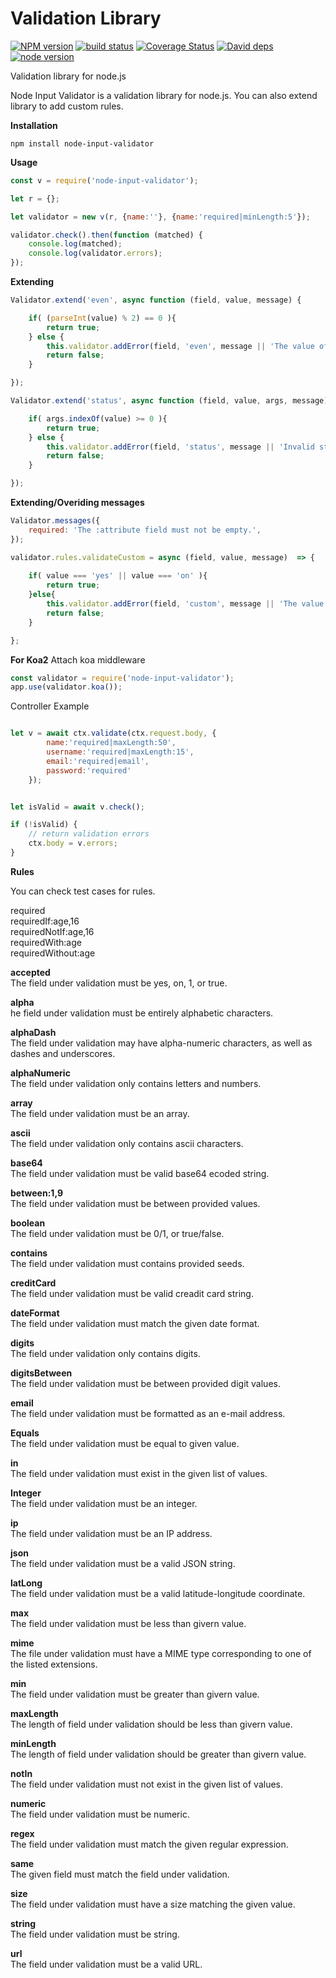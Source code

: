Validation Library
==================
[![NPM version][npm-image]][npm-url]
[![build status][travis-image]][travis-url]
[![Coverage Status](https://coveralls.io/repos/github/artisangang/node-input-validator/badge.svg?branch=master)](https://coveralls.io/github/artisangang/node-input-validator?branch=master)
[![David deps][david-image]][david-url]
[![node version][node-image]][node-url]

[travis-image]: https://api.travis-ci.org/artisangang/node-input-validator.svg?branch=master
[travis-url]: https://travis-ci.org/artisangang/node-input-validator

[david-image]: https://david-dm.org/artisangang/node-input-validator.svg?style=flat-square
[david-url]: https://david-dm.org/artisangang/node-input-validator

[npm-image]: https://img.shields.io/npm/v/node-input-validator.svg?style=flat-square
[npm-url]: https://npmjs.org/package/node-input-validator
[node-image]: https://img.shields.io/badge/node.js-%3E=_7.6-green.svg?style=flat-square
[node-url]: http://nodejs.org/download/



Validation library for node.js


Node Input Validator is a validation library for node.js. You can also extend library to add custom rules.

**Installation**

```npm install node-input-validator```

**Usage**
```javascript
const v = require('node-input-validator');

let r = {};

let validator = new v(r, {name:''}, {name:'required|minLength:5'});

validator.check().then(function (matched) {
	console.log(matched);
	console.log(validator.errors);
});
```

**Extending**

```javascript
Validator.extend('even', async function (field, value, message) {

	if( (parseInt(value) % 2) == 0 ){
		return true;
    } else {
        this.validator.addError(field, 'even', message || 'The value of the field must be even number');
        return false;
    }

});

Validator.extend('status', async function (field, value, args, message) {

	if( args.indexOf(value) >= 0 ){
		return true;
    } else {
        this.validator.addError(field, 'status', message || 'Invalid status');
        return false;
    }

});

```

**Extending/Overiding messages**
```javascript
Validator.messages({
    required: 'The :attribute field must not be empty.',
});
```

```javascript
validator.rules.validateCustom = async (field, value, message)  => {
	    	
    if( value === 'yes' || value === 'on' ){
        return true;
    }else{
        this.validator.addError(field, 'custom', message || 'The value of the field needs to be  yes or no');
        return false;
    }

};
```

**For Koa2**
Attach koa middleware
```javascript
const validator = require('node-input-validator');
app.use(validator.koa());
```
Controller Example
```javascript

let v = await ctx.validate(ctx.request.body, {
		name:'required|maxLength:50', 
		username:'required|maxLength:15',
		email:'required|email',
		password:'required'
	});


let isValid = await v.check();

if (!isValid) {
	// return validation errors
	ctx.body = v.errors;
}

```

**Rules**

You can check test cases for rules.

required  
requiredIf:age,16  
requiredNotIf:age,16  
requiredWith:age  
requiredWithout:age  

**accepted**  
The field under validation must be yes, on, 1, or true.

**alpha**  
he field under validation must be entirely alphabetic characters.

**alphaDash**  
The field under validation may have alpha-numeric characters, as well as dashes and underscores.

**alphaNumeric**  
The field under validation only contains letters and numbers.

**array**  
The field under validation must be an array.

**ascii**  
The field under validation only contains ascii characters.

**base64**  
The field under validation must be valid base64 ecoded string.

**between:1,9**  
The field under validation must be between provided values.

**boolean**  
The field under validation must be 0/1, or true/false.

**contains**  
The field under validation must contains provided seeds.

**creditCard**  
The field under validation must be valid creadit card string.

**dateFormat**  
The field under validation must match the given date format.

**digits**  
The field under validation only contains digits.

**digitsBetween**  
The field under validation must be between provided digit values.

**email**  
The field under validation must be formatted as an e-mail address.

**Equals**  
The field under validation must be equal to given value.

**in**  
The field under validation must exist in the given list of values.

**Integer**  
The field under validation must be an integer.

**ip**  
The field under validation must be an IP address.

**json**   
The field under validation must be a valid JSON string.

**latLong**   
The field under validation must be a valid latitude-longitude coordinate.


**max**  
The field under validation must be less than givern value.

**mime**  
The file under validation must have a MIME type corresponding to one of the listed extensions.

**min**   
The field under validation must be greater than givern value.

**maxLength**   
The length of field under validation should be less than givern value.

**minLength**  
The length of field under validation  should be greater than givern value.

**notIn**  
The field under validation must not exist in the given list of values.

**numeric**  
The field under validation must be numeric.

**regex**  
The field under validation must match the given regular expression.

**same**  
The given field must match the field under validation.

**size**  
The field under validation must have a size matching the given value.

**string**  
The field under validation must be string.

**url**  
The field under validation must be a valid URL.
